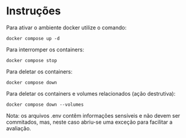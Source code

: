 # Instruções

Para ativar o ambiente docker utilize o comando:

```
docker compose up -d
```

Para interromper os containers:

```
docker compose stop
```

Para deletar os containers:

```
docker compose down
```

Para deletar os containers e volumes relacionados (ação destrutiva):

```
docker compose down --volumes
```

Nota: os arquivos .env contêm informações sensíveis e não devem ser commitados, mas, neste caso abriu-se uma exceção para facilitar a avaliação.